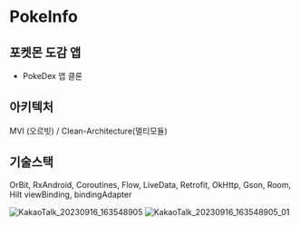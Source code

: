 # PokeInfo

## 포켓몬 도감 앱
- PokeDex 앱 클론 

## 아키텍처
MVI (오르빗) / Clean-Architecture(멀티모듈)

## 기술스택
OrBit, RxAndroid, Coroutines, Flow, LiveData, Retrofit, OkHttp, Gson, Room, Hilt
viewBinding, bindingAdapter

![KakaoTalk_20230916_163548905](https://github.com/woosang1/PokeInfo/assets/45825518/0a2b2e05-0b11-44bf-9f8a-e5fb3bccb4e2)
![KakaoTalk_20230916_163548905_01](https://github.com/woosang1/PokeInfo/assets/45825518/65e4825e-1edc-49dd-8dcc-7f902a3158f9)

